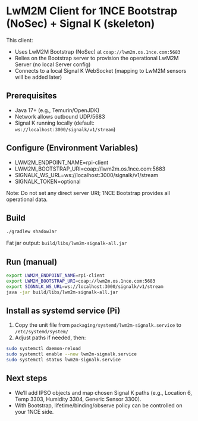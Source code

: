 # LwM2M Client for 1NCE Bootstrap (NoSec) + Signal K (skeleton)

This client:
- Uses LwM2M Bootstrap (NoSec) at `coap://lwm2m.os.1nce.com:5683`
- Relies on the Bootstrap server to provision the operational LwM2M Server (no local Server config)
- Connects to a local Signal K WebSocket (mapping to LwM2M sensors will be added later)

## Prerequisites
- Java 17+ (e.g., Temurin/OpenJDK)
- Network allows outbound UDP/5683
- Signal K running locally (default: `ws://localhost:3000/signalk/v1/stream`)

## Configure (Environment Variables)
- LWM2M_ENDPOINT_NAME=rpi-client
- LWM2M_BOOTSTRAP_URI=coap://lwm2m.os.1nce.com:5683
- SIGNALK_WS_URL=ws://localhost:3000/signalk/v1/stream
- SIGNALK_TOKEN=optional

Note: Do not set any direct server URI; 1NCE Bootstrap provides all operational data.

## Build
```bash
./gradlew shadowJar
```
Fat jar output: `build/libs/lwm2m-signalk-all.jar`

## Run (manual)
```bash
export LWM2M_ENDPOINT_NAME=rpi-client
export LWM2M_BOOTSTRAP_URI=coap://lwm2m.os.1nce.com:5683
export SIGNALK_WS_URL=ws://localhost:3000/signalk/v1/stream
java -jar build/libs/lwm2m-signalk-all.jar
```

## Install as systemd service (Pi)
1) Copy the unit file from `packaging/systemd/lwm2m-signalk.service` to `/etc/systemd/system/`
2) Adjust paths if needed, then:
```bash
sudo systemctl daemon-reload
sudo systemctl enable --now lwm2m-signalk.service
sudo systemctl status lwm2m-signalk.service
```

## Next steps
- We’ll add IPSO objects and map chosen Signal K paths (e.g., Location 6, Temp 3303, Humidity 3304, Generic Sensor 3300).
- With Bootstrap, lifetime/binding/observe policy can be controlled on your 1NCE side.